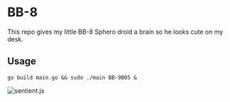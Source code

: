 # BB-8

This repo gives my little BB-8 Sphero droid a brain so he looks cute on my desk.

## Usage

```
go build main.go && sudo ./main BB-9B05 &
```

![sentient.js](/gifs/sentient.gif)
